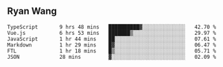 ## Ryan Wang

<!--START_SECTION:waka-->

```text
TypeScript       9 hrs 48 mins   ██████████▓░░░░░░░░░░░░░░   42.70 %
Vue.js           6 hrs 53 mins   ███████▒░░░░░░░░░░░░░░░░░   29.97 %
JavaScript       1 hr 44 mins    ██░░░░░░░░░░░░░░░░░░░░░░░   07.61 %
Markdown         1 hr 29 mins    █▓░░░░░░░░░░░░░░░░░░░░░░░   06.47 %
FTL              1 hr 18 mins    █▒░░░░░░░░░░░░░░░░░░░░░░░   05.71 %
JSON             28 mins         ▓░░░░░░░░░░░░░░░░░░░░░░░░   02.09 %
```

<!--END_SECTION:waka-->
